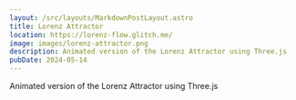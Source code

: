 ```yaml
---
layout: /src/layouts/MarkdownPostLayout.astro
title: Lorenz Attractor
location: https://lorenz-flow.glitch.me/
image: images/lorenz-attractor.png
description: Animated version of the Lorenz Attractor using Three.js
pubDate: 2024-05-14
---
```

Animated version of the Lorenz Attractor using Three.js